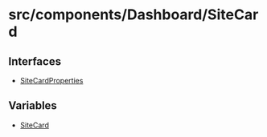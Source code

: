 # src/components/Dashboard/SiteCard

## Interfaces

- [SiteCardProperties](interfaces/SiteCardProperties.md)

## Variables

- [SiteCard](variables/SiteCard.md)
